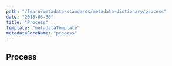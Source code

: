 ```yaml
---
path: "/learn/metadata-standards/metadata-dictionary/process"
date: "2018-05-30"
title: "Process"
template: "metadataTemplate"
metadataCoreName: "process"
---
```


## Process
